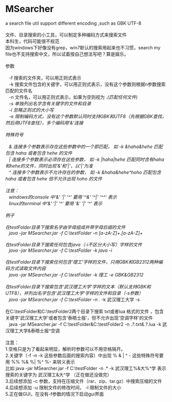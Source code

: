 MSearcher
=========

a search file util support different encoding ,such as GBK UTF-8
<br><br>
文件、目录搜索的小工具，可以制定多种编码方式来搜索文件<br>
本科生，代码可能很不规范<br>
因为windows下好像没有grep，win7默认的搜索用起来也不习惯，search my<br> file也不支持搜索中文，所以试着按自己想法写吧？算是娱乐。<br>
<br>
参数<br>
<br>
&ensp;  -f 搜索的文件夹，可以用正则式表示<br>
&ensp;  -k 搜索文件包含的关键字，可以用正则式表示，没有这个参数则根据n参数搜索匹配的文件名<br>
&ensp;  -n 文件名，可以用正则式表示，如果为空则视为 .*(匹配任何文件)<br>
&ensp;  -s 单独列出名字含有关键字的文件和目录<br>
&ensp;  -i 忽略正则式的大小写<br>
&ensp;  -e 限制编码方式，没有这个参数默认同时支持GBK和UTF8（先根据GBK查找，然后用UTF8查找），多个编码用'&'连接<br>
<br>
特殊符号<br>
<br>
&ensp;  & 连接多个参数表示存在这些参数中的一个即匹配， 如 -k &haha&hehe 匹配包含 haha 或者包含 hehe 的文件<br>
&ensp;  | 连接多个参数表示必须存在这些参数， 如 -k |haha|hehe 匹配同时含有haha和hehe的文件，同时出现'&'和'|'，以'|'为准<br>
&ensp;  ^ 连接多个参数表示不允许存在的参数， 如 -k &haha&hehe^hoho 匹配包含 haha 或者包含 hehe 但不允许出现 hoho 的文件<br>
<br>
注意：<br>
&ensp;  windows的console 中'&' '|' '^' 要用 '^&' '^|' '^^' 表示<br>
&ensp;  linux的terminal 中'&' '|' '^' 要用 '\&' '\|' '\^' 表示<br>
<br>
例子<br>
<br>
在testFolder目录下搜索名字由字母组成并带字母后缀的文件<br>
&ensp;  java -jar MSearcher.jar -f C:\testFolder -n [a-zA-Z]+\.[a-zA-Z]+<br>
<br>
在testFolder目录下搜索任何包含java（-i不区分大小写）字样的文件<br>
&ensp;  java -jar MSearcher.jar -f C:\testFolder -k java -i<br>
<br>
在testFolder目录下搜索任何包含'理工'字样的文件，只用GBK和GB2312两种编码方式读取文件内容<br>
&ensp;  java -jar MSearcher.jar -f C:\testFolder -k 理工 -e GBK&GB2312<br>
<br>
在testFolder目录下搜索包含'武汉理工大学'字样的文本（默认支持GBK和UTF8），并列出名字包含'武汉理工大学'字样的文件和目录（-s参数）<br>
&ensp;  java -jar MSearcher.jar  -f C:\testFolder -n .*  -k 武汉理工大学 -s<br>
<br>
 在C:\testFolder和C:\testFolder2两个目录下搜索 txt或者lua 格式的文件 ，包含关键字'武汉理工大学'或者包含'泰晤士报'，但不允许出现'空调字样'的文件<br>
&ensp;  java -jar MSearcher.jar  -f C:\testFolder&C:\testFolder2 -n .*?\.txt&.*?\.lua  -k 武汉理工大学&泰晤士报^空调<br>
<br>
注意：<br>
1.空格只是为了看起来明显，解析时参数可以不用空格隔开。<br>
2.关键字（-f -n -k 这些参数后面的搜索内容）中出现 % & | ^ - 这些特殊符号要用 %% %& %| %^ %- 来转义表示<br>
  比如 java -jar MSearcher.jar  -f C:\testFolder -n .*  -k 武汉理工%&大%^学 表示搜索的关键字为 武汉理工&大^学
  （正在做还没做完）<br>
3.后续想添加 -c 参数，支持在压缩文件（rar、zip、tar.gz）中搜索压缩的文件<br>
4.后续想添加 -u 限制文件的修改时间， -l 限制文件的大小<br>
5.正在做GUI，在没有-f参数的情况下启动gui界面



  
